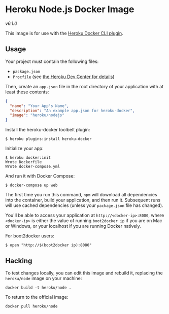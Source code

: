 # Heroku Node.js Docker Image

*v6.1.0*

This image is for use with the [Heroku Docker CLI plugin](https://github.com/heroku/heroku-docker).

## Usage

Your project must contain the following files:

- `package.json`
- `Procfile` (see [the Heroku Dev Center for details](https://devcenter.heroku.com/articles/procfile))

Then, create an `app.json` file in the root directory of your application with
at least these contents:

```json
{
  "name": "Your App's Name",
  "description": "An example app.json for heroku-docker",
  "image": "heroku/nodejs"
}
```

Install the heroku-docker toolbelt plugin:

```sh-session
$ heroku plugins:install heroku-docker
```

Initialize your app:

```sh-session
$ heroku docker:init
Wrote Dockerfile
Wrote docker-compose.yml
```

And run it with Docker Compose:

```sh-session
$ docker-compose up web
```

The first time you run this command, `npm` will download all dependencies into
the container, build your application, and then run it. Subsequent runs will
use cached dependencies (unless your `package.json` file has changed).

You'll be able to access your application at `http://<docker-ip>:8080`, where
`<docker-ip>` is either the value of running `boot2docker ip` if you are on Mac
or Windows, or your localhost if you are running Docker natively.

For boot2docker users:

```
$ open "http://$(boot2docker ip):8080"
```

## Hacking

To test changes locally, you can edit this image and rebuild it,
replacing the `heroku/node` image on your machine:

```
docker build -t heroku/node .
```

To return to the official image:

```
docker pull heroku/node
```
